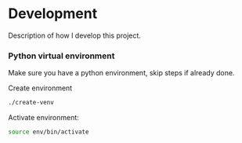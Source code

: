 # Development

Description of how I develop this project.

### Python virtual environment

Make sure you have a python environment, skip steps if already done.

Create environment
```bash
./create-venv
```

Activate environment:
```bash
source env/bin/activate
```
